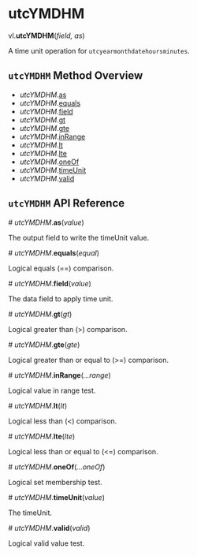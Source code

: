 # utcYMDHM

vl.<b>utcYMDHM</b>(<em>field, as</em>)

A time unit operation for <code>utcyearmonthdatehoursminutes</code>.

## <code>utcYMDHM</code> Method Overview

* <em>utcYMDHM</em>.<a href="#as">as</a>
* <em>utcYMDHM</em>.<a href="#equals">equals</a>
* <em>utcYMDHM</em>.<a href="#field">field</a>
* <em>utcYMDHM</em>.<a href="#gt">gt</a>
* <em>utcYMDHM</em>.<a href="#gte">gte</a>
* <em>utcYMDHM</em>.<a href="#inRange">inRange</a>
* <em>utcYMDHM</em>.<a href="#lt">lt</a>
* <em>utcYMDHM</em>.<a href="#lte">lte</a>
* <em>utcYMDHM</em>.<a href="#oneOf">oneOf</a>
* <em>utcYMDHM</em>.<a href="#timeUnit">timeUnit</a>
* <em>utcYMDHM</em>.<a href="#valid">valid</a>

## <code>utcYMDHM</code> API Reference

<a name="as">#</a>
<em>utcYMDHM</em>.<b>as</b>(<em>value</em>)

The output field to write the timeUnit value.

<a name="equals">#</a>
<em>utcYMDHM</em>.<b>equals</b>(<em>equal</em>)

Logical equals (==) comparison.

<a name="field">#</a>
<em>utcYMDHM</em>.<b>field</b>(<em>value</em>)

The data field to apply time unit.

<a name="gt">#</a>
<em>utcYMDHM</em>.<b>gt</b>(<em>gt</em>)

Logical greater than (>) comparison.

<a name="gte">#</a>
<em>utcYMDHM</em>.<b>gte</b>(<em>gte</em>)

Logical greater than or equal to (>=) comparison.

<a name="inRange">#</a>
<em>utcYMDHM</em>.<b>inRange</b>(<em>...range</em>)

Logical value in range test.

<a name="lt">#</a>
<em>utcYMDHM</em>.<b>lt</b>(<em>lt</em>)

Logical less than (<) comparison.

<a name="lte">#</a>
<em>utcYMDHM</em>.<b>lte</b>(<em>lte</em>)

Logical less than or equal to (<=) comparison.

<a name="oneOf">#</a>
<em>utcYMDHM</em>.<b>oneOf</b>(<em>...oneOf</em>)

Logical set membership test.

<a name="timeUnit">#</a>
<em>utcYMDHM</em>.<b>timeUnit</b>(<em>value</em>)

The timeUnit.

<a name="valid">#</a>
<em>utcYMDHM</em>.<b>valid</b>(<em>valid</em>)

Logical valid value test.

